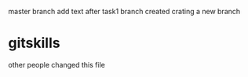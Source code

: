 master branch add text after task1 branch created
crating a new branch
# gitskills
other people changed this file

